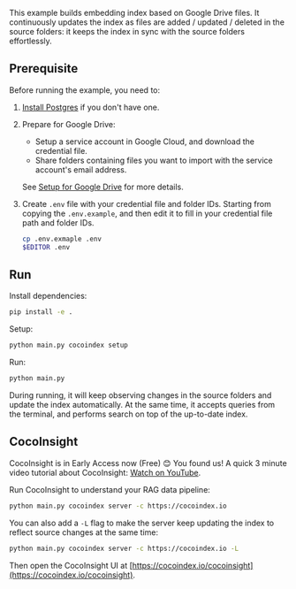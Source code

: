This example builds embedding index based on Google Drive files.
It continuously updates the index as files are added / updated / deleted in the source folders:
it keeps the index in sync with the source folders effortlessly.

## Prerequisite

Before running the example, you need to:

1.  [Install Postgres](https://cocoindex.io/docs/getting_started/installation#-install-postgres) if you don't have one.

2.  Prepare for Google Drive:

    -   Setup a service account in Google Cloud, and download the credential file.
    -   Share folders containing files you want to import with the service account's email address.

    See [Setup for Google Drive](https://cocoindex.io/docs/ops/sources#setup-for-google-drive) for more details.

3.  Create `.env` file with your credential file and folder IDs.
    Starting from copying the `.env.example`, and then edit it to fill in your credential file path and folder IDs.

    ```bash
    cp .env.exmaple .env
    $EDITOR .env
    ```

## Run

Install dependencies:

```sh
pip install -e .
```

Setup:

```sh
python main.py cocoindex setup
```

Run:

```sh
python main.py
```

During running, it will keep observing changes in the source folders and update the index automatically.
At the same time, it accepts queries from the terminal, and performs search on top of the up-to-date index.


## CocoInsight 
CocoInsight is in Early Access now (Free) 😊 You found us! A quick 3 minute video tutorial about CocoInsight: [Watch on YouTube](https://youtu.be/ZnmyoHslBSc?si=pPLXWALztkA710r9).

Run CocoInsight to understand your RAG data pipeline:

```sh
python main.py cocoindex server -c https://cocoindex.io
```

You can also add a `-L` flag to make the server keep updating the index to reflect source changes at the same time:

```sh
python main.py cocoindex server -c https://cocoindex.io -L
```

Then open the CocoInsight UI at [https://cocoindex.io/cocoinsight](https://cocoindex.io/cocoinsight).